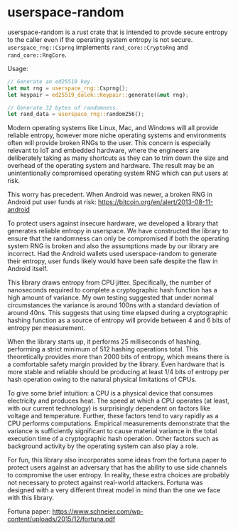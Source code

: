 # userspace-random

userspace-random is a rust crate that is intended to provde secure entropy to
the caller even if the operating system entropy is not secure.
`userspace_rng::Csprng` implements `rand_core::CryptoRng` and
`rand_core::RngCore`.

Usage:

```rs
// Generate an ed25519 key.
let mut rng = userspace_rng::Csprng{};
let keypair = ed25519_dalek::Keypair::generate(&mut rng);

// Generate 32 bytes of randomness.
let rand_data = userspace_rng::random256();
```

Modern operating systems like Linux, Mac, and Windows will all provide reliable
entropy, however more niche operating systems and environments often will
provide broken RNGs to the user. This concern is especially relevant to IoT and
embedded hardware, where the engineers are deliberately taking as many
shortcuts as they can to trim down the size and overhead of the operating
system and hardware. The result may be an unintentionally compromised operating
system RNG which can put users at risk.

This worry has precedent. When Android was newer, a broken RNG in Android put
user funds at risk: https://bitcoin.org/en/alert/2013-08-11-android

To protect users against insecure hardware, we developed a library that
generates reliable entropy in userspace. We have constructed the library to
ensure that the randomness can only be compromised if both the operating system
RNG is broken and also the assumptions made by our library are incorrect. Had
the Android wallets used userspace-random to generate their entropy, user funds
likely would have been safe despite the flaw in Android itself.

This library draws entropy from CPU jitter. Specifically, the number of
nanoseconds required to complete a cryptographic hash function has a high
amount of variance. My own testing suggested that under normal circumstances
the variance is around 100ns with a standard deviation of around 40ns. This
suggests that using time elapsed during a cryptographic hashing function as a
source of entropy will provide between 4 and 6 bits of entropy per measurement.

When the library starts up, it performs 25 milliseconds of hashing, performing
a strict minimum of 512 hashing operations total. This theoretically provides
more than 2000 bits of entropy, which means there is a comfortable safety
margin provided by the library. Even hardware that is more stable and reliable
should be producing at least 1/4 bits of entropy per hash operation owing to
the natural physical limitations of CPUs.

To give some brief intuition: a CPU is a physical device that consumes
electricity and produces heat. The speed at which a CPU operates (at least,
with our current technology) is surprisingly dependent on factors like voltage
and temperature. Further, these factors tend to vary rapidly as a CPU performs
computations. Empirical measurements demonstrate that the variance is
sufficiently significant to cause material variance in the total execution time
of a cryptographic hash operation. Other factors such as background activity by
the operating system can also play a role.

For fun, this library also incorporates some ideas from the fortuna paper to
protect users against an adversary that has the ability to use side channels to
compromise the user entropy. In reality, these extra choices are probably not
necessary to protect against real-world attackers. Fortuna was designed with a
very different threat model in mind than the one we face with this library.

Fortuna paper: https://www.schneier.com/wp-content/uploads/2015/12/fortuna.pdf

